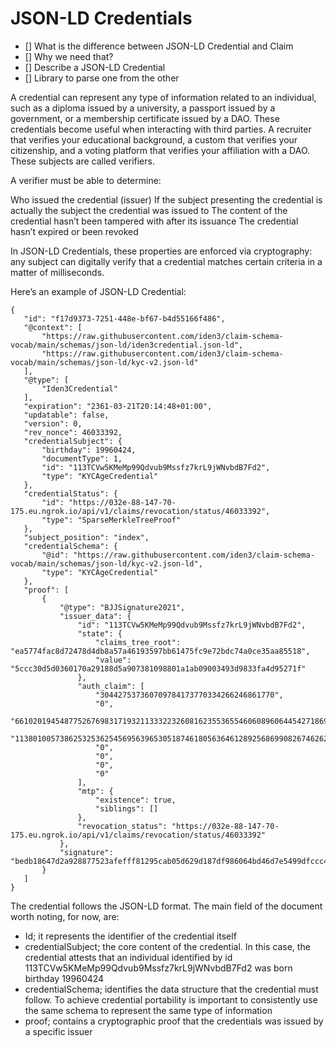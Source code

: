 # JSON-LD Credentials

- [] What is the difference between JSON-LD Credential and Claim 
- [] Why we need that? 
- [] Describe a JSON-LD Credential
- [] Library to parse one from the other

A credential can represent any type of information related to an individual, such as a diploma issued by a university, a passport issued by a government, or a membership certificate issued by a DAO. 
These credentials become useful when interacting with third parties. A recruiter that verifies your educational background, a custom that verifies your citizenship, and a voting platform that verifies your affiliation with a DAO. These subjects are called verifiers. 

A verifier must be able to determine: 

Who issued the credential (issuer)
If the subject presenting the credential is actually the subject the credential was issued to
The content of the credential hasn’t been tampered with after its issuance
The credential hasn’t expired or been revoked 

In JSON-LD Credentials, these properties are enforced via cryptography: any subject can digitally verify that a credential matches certain criteria in a matter of milliseconds.

Here’s an example of JSON-LD Credential:

```
{
   "id": "f17d9373-7251-448e-bf67-b4d55166f486",
   "@context": [
       "https://raw.githubusercontent.com/iden3/claim-schema-vocab/main/schemas/json-ld/iden3credential.json-ld",
       "https://raw.githubusercontent.com/iden3/claim-schema-vocab/main/schemas/json-ld/kyc-v2.json-ld"
   ],
   "@type": [
       "Iden3Credential"
   ],
   "expiration": "2361-03-21T20:14:48+01:00",
   "updatable": false,
   "version": 0,
   "rev_nonce": 46033392,
   "credentialSubject": {
       "birthday": 19960424,
       "documentType": 1,
       "id": "113TCVw5KMeMp99Qdvub9Mssfz7krL9jWNvbdB7Fd2",
       "type": "KYCAgeCredential"
   },
   "credentialStatus": {
       "id": "https://032e-88-147-70-175.eu.ngrok.io/api/v1/claims/revocation/status/46033392",
       "type": "SparseMerkleTreeProof"
   },
   "subject_position": "index",
   "credentialSchema": {
       "@id": "https://raw.githubusercontent.com/iden3/claim-schema-vocab/main/schemas/json-ld/kyc-v2.json-ld",
       "type": "KYCAgeCredential"
   },
   "proof": [
       {
           "@type": "BJJSignature2021",
           "issuer_data": {
               "id": "113TCVw5KMeMp99Qdvub9Mssfz7krL9jWNvbdB7Fd2",
               "state": {
                   "claims_tree_root": "ea5774fac8d72478d4db8a57a46193597bb61475fc9e72bdc74a0ce35aa85518",
                   "value": "5ccc30d5d0360170a29188d5a907381098801a1ab09003493d9833fa4d95271f"
               },
               "auth_claim": [
                   "304427537360709784173770334266246861770",
                   "0",
                   "6610201945487752676983171932113332232608162355365546060896064454271869708127",
                   "11380100573862532536254569563965305187461805636461289256869908267462627351172",
                   "0",
                   "0",
                   "0",
                   "0"
               ],
               "mtp": {
                   "existence": true,
                   "siblings": []
               },
               "revocation_status": "https://032e-88-147-70-175.eu.ngrok.io/api/v1/claims/revocation/status/46033392"
           },
           "signature": "bedb18647d2a928877523afefff81295cab05d629d187df986064bd46d7e5499dfccc40c8725ea8804510b2627c536ce92a7a4a59b291e7808d68e4a07c23302"
       }
   ]
}
```
 
 
The credential follows the JSON-LD format. The main field of the document worth noting, for now, are: 

- Id; it represents the identifier of the credential itself 
- credentialSubject; the core content of the credential. In this case, the credential attests that an individual identified by id 113TCVw5KMeMp99Qdvub9Mssfz7krL9jWNvbdB7Fd2 was born birthday 19960424
- credentialSchema; identifies the data structure that the credential must follow. To achieve credential portability is important to consistently use the same schema to represent the same type of information
- proof; contains a cryptographic proof that the credentials was issued by a specific issuer